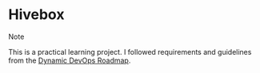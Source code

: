 # Hivebox

> [!NOTE]
> This is a practical learning project. I followed requirements and guidelines from the [Dynamic DevOps Roadmap](https://devopsroadmap.io/projects/hivebox).
